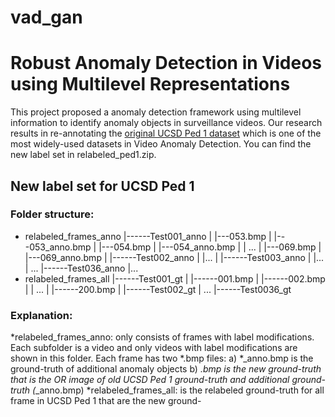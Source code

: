 # vad_gan
# Robust Anomaly Detection in Videos using Multilevel Representations

This project proposed a anomaly detection framework using multilevel information to identify anomaly objects in surveillance videos. Our research results in re-annotating the [original UCSD Ped 1 dataset](http://www.svcl.ucsd.edu/projects/anomaly/dataset.htm) which is one of the most widely-used datasets in Video Anomaly Detection. You can find the new label set in relabeled_ped1.zip.

## New label set for UCSD Ped 1

### Folder structure: 
+ relabeled_frames_anno
	|------Test001_anno	
	|		|---053.bmp
	|		|---053_anno.bmp
	|		|---054.bmp
	|		|---054_anno.bmp
	|		|	...
	|		|---069.bmp
	|		|---069_anno.bmp
	|
	|------Test002_anno
	|		|...
	|
	|------Test003_anno
	|		|...
	|	...
	|------Test036_anno
			|...
+ relabeled_frames_all
	|------Test001_gt
	|	|------001.bmp
	|	|------002.bmp
	|	|	...
	|	|------200.bmp
	|
	|------Test002_gt
	|	...
	|------Test0036_gt

### Explanation: 
*relabeled_frames_anno: only consists of frames with label modifications. Each subfolder is a video and only videos with label modifications are shown in this folder. 
Each frame has two *.bmp files: 
	a) *_anno.bmp is the ground-truth of additional anomaly objects
	b) *.bmp is the new ground-truth that is the OR image of old UCSD Ped 1 ground-truth and additional ground-truth (*_anno.bmp)
*relabeled_frames_all: is the relabeled ground-truth for all frame in UCSD Ped 1 that are the new ground-







